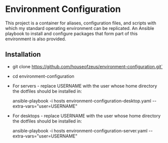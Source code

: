 Environment Configuration
=========================

This project is a container for aliases, configuration files, and scripts
with which my standard operating environment can be replicated. An Ansible
playbook to install and configure packages that form part of this environment is
also provided.

Installation
------------

* git clone https://github.com/houseofzeus/environment-configuration.git`

* cd environment-configuration

* For servers - replace USERNAME with the user whose home directory the
  dotfiles should be installed in:

    ansible-playbook -i hosts environment-configuration-desktop.yaml --extra-vars="user=USERNAME"

* For desktops - replace USERNAME with the user whose home directory the
  dotfiles should be installed in:

    ansible-playbook -i hosts environment-configuration-server.yaml --extra-vars="user=USERNAME"

